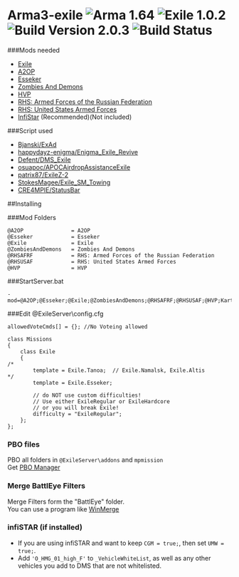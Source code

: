 # Arma3-exile ![Arma 1.64](https://img.shields.io/badge/Arma-1.64-blue.svg?style=plastic) ![Exile 1.0.2](https://img.shields.io/badge/Exile-1.0.2-C72651.svg?style=plastic) ![Build Version 2.0.3](https://img.shields.io/badge/Build_Version-2.0.2-lightgrey.svg?style=plastic) ![Build Status](https://img.shields.io/badge/Build-Passing-brightgreen.svg?style=plastic)

###Mods needed

* [Exile](http://www.exilemod.com/)
* [A2OP](http://steamcommunity.com/sharedfiles/filedetails/?id=724594534)
* [Esseker](http://steamcommunity.com/sharedfiles/filedetails/?id=498101407)
* [Zombies And Demons](http://steamcommunity.com/sharedfiles/filedetails/?id=501966277)
* [HVP](http://www.omnicidal.com/hvp)
* [RHS: Armed Forces of the Russian Federation](http://www.rhsmods.org/mod/1)
* [RHS: United States Armed Forces](http://www.rhsmods.org/mod/2)
* [InfiStar](http://infistar.de) (Recommended)(Not included)

###Script used

* [Bjanski/ExAd](https://github.com/Bjanski/ExAd)
* [happydayz-enigma/Enigma_Exile_Revive](https://github.com/happydayz-enigma/Enigma_Exile_Revive)
* [Defent/DMS_Exile](https://github.com/Defent/DMS_Exile)
* [osuapoc/APOCAirdropAssistanceExile](https://github.com/osuapoc/APOCAirdropAssistanceExile)
* [patrix87/ExileZ-2](https://github.com/patrix87/ExileZ-2)
* [StokesMagee/Exile_SM_Towing](https://github.com/StokesMagee/Exile_SM_Towing)
* [CRE4MPIE/StatusBar](https://github.com/CRE4MPIE/StatusBar)


##Installing

###Mod Folders
```
@A2OP				= A2OP
@Esseker			= Esseker
@Exile				= Exile
@ZombiesAndDemons	= Zombies And Demons
@RHSAFRF			= RHS: Armed Forces of the Russian Federation
@RHSUSAF			= RHS: United States Armed Forces
@HVP				= HVP
```

###StartServer.bat
```
-mod=@A2OP;@Esseker;@Exile;@ZombiesAndDemons;@RHSAFRF;@RHSUSAF;@HVP;Kart;Mark;Heli;expansion;
```

###Edit @ExileServer\config.cfg
```
allowedVoteCmds[] = {}; //No Voteing allowed

class Missions
{
	class Exile
	{
/*
		template = Exile.Tanoa;  // Exile.Namalsk, Exile.Altis
*/
		template = Exile.Esseker;
		
		// do NOT use custom difficulties!
		// Use either ExileRegular or ExileHardcore
		// or you will break Exile!
		difficulty = "ExileRegular";
	}; 
};
```

### PBO  files
PBO all folders in ```@ExileServer\addons``` and ```mpmission```  
Get [PBO Manager](http://www.armaholic.com/page.php?id=16369)

### Merge BattlEye Filters
Merge Filters form the "BattlEye" folder.  
You can use a program like [WinMerge](http://winmerge.org/)

### infiSTAR (if installed)
* If you are using infiSTAR and want to keep ```CGM = true;```, then set ```UMW = true;```.
* Add ```'O_HMG_01_high_F'``` to ```_VehicleWhiteList```, as well as any other vehicles you add to DMS that are not whitelisted.
